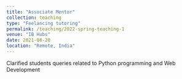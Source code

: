 ```yaml
---
title: "Associate Mentor"
collection: teaching
type: "Feelancing tutoring"
permalink: /teaching/2022-spring-teaching-1
venue: "IB Hubs"
date: 2021-08-20
location: "Remote, India"
---
```


Clarified students queries related to Python programming and Web Development